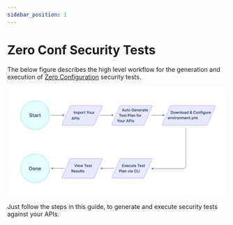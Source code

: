 ```yaml
---
sidebar_position: 1
---
```



# Zero Conf Security Tests
The below figure describes the high level workflow for the generation and execution of [Zero Configuration](../../../concepts/test-plans/test-plan-types.md) security tests.

![](../../../assets/zero-conf-flow.svg)

Just follow the steps in this guide, to generate and execute security tests against your APIs.
